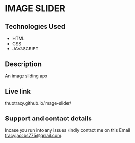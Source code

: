 # IMAGE SLIDER

## Technologies Used
* HTML
* CSS
* JAVASCRIPT

## Description
An image sliding app

## Live link
thuotracy.github.io/image-slider/



## Support and contact details
Incase you run into any issues kindly contact me on this Email tracyjacobs775@gmail.com.
